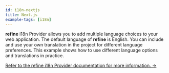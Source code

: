 ```yaml
---
id: i18n-nextjs
title: Next.js
example-tags: [i18n]
---
```


**refine** i18n Provider allows you to add multiple language choices to your web application. The default language of **refine** is English. You can include and use your own translation in the project for different language preferences. This example shows how to use different language options and translations in practice.

[Refer to the refine i18n Provider documentation for more information. →](/docs/core/providers/i18n-provider/index)

<CodeSandboxExample path="i18n-nextjs" />
